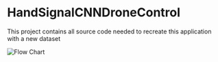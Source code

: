 # HandSignalCNNDroneControl

This project contains all source code needed to recreate this application with a new dataset

![Flow Chart](https://user-images.githubusercontent.com/83368831/116750683-d2ceec00-a9d0-11eb-9621-51e15faf318d.png)
